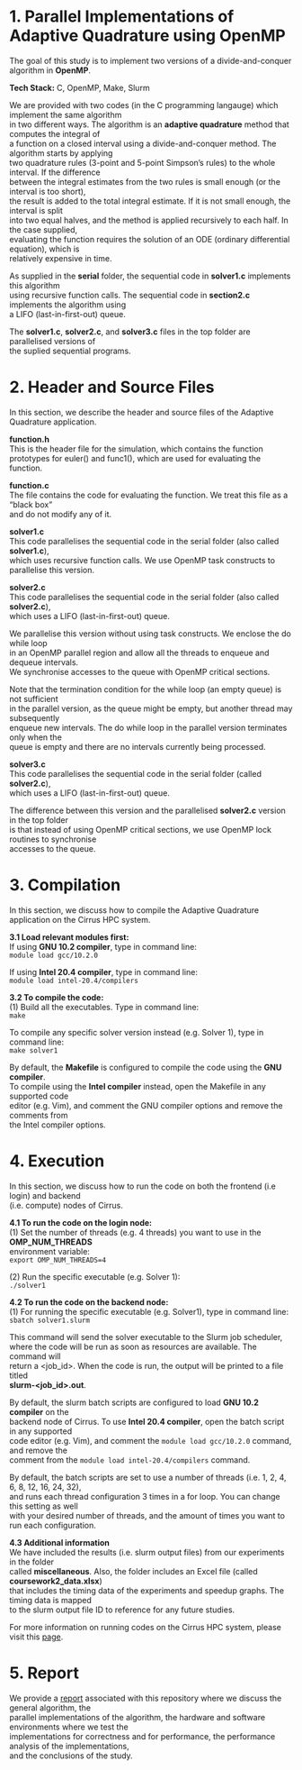 # 1. Parallel Implementations of Adaptive Quadrature using OpenMP  
The goal of this study is to implement two versions of a divide-and-conquer algorithm in **OpenMP**.  

**Tech Stack:** C, OpenMP, Make, Slurm  

We are provided with two codes (in the C programming langauge) which implement the same algorithm  
in two different ways. The algorithm is an **adaptive quadrature** method that computes the integral of  
a function on a closed interval using a divide-and-conquer method. The algorithm starts by applying  
two quadrature rules (3-point and 5-point  Simpson’s rules) to the whole interval. If the difference  
between the integral estimates from the two rules is small enough (or the interval is too short),  
the result is added to the total integral estimate. If it is not small enough, the interval is split  
into two equal halves, and the method is applied recursively to each half. In the case supplied,  
evaluating the function requires the solution of an ODE (ordinary differential equation), which is  
relatively expensive in time.  

As supplied in the **serial** folder, the sequential code in **solver1.c** implements this algorithm  
using recursive function calls. The sequential code in **section2.c** implements the algorithm using  
a LIFO (last-in-first-out) queue.    

The **solver1.c**, **solver2.c**, and **solver3.c** files in the top folder are parallelised versions of  
the suplied sequential programs.  


# 2. Header and Source Files  
In this section, we describe the header and source files of the Adaptive Quadrature application.  

**function.h**  
This is the header file for the simulation, which contains the function  
prototypes for euler() and func1(), which are used for evaluating the  
function.    

**function.c**  
The file contains the code for evaluating the function. We treat this file as a “black box”  
and do not modify any of it.  

**solver1.c**  
This code parallelises the sequential code in the serial folder (also called **solver1.c**),    
which uses recursive function calls. We use OpenMP task constructs to parallelise this version.  

**solver2.c**  
This code parallelises the sequential code in the serial folder (also called **solver2.c**),    
which uses a LIFO (last-in-first-out) queue.  

We parallelise this version without using task constructs. We enclose the do while loop  
in an OpenMP parallel region and allow all the threads to enqueue and dequeue intervals.  
We synchronise accesses to the queue with OpenMP critical sections.  

Note that the termination condition for the while loop (an empty queue) is not sufficient  
in the parallel version, as the queue might be empty, but another thread may subsequently  
enqueue new intervals. The do while loop in the parallel version terminates only when the  
queue is empty and there are no intervals currently being processed.  

**solver3.c**  
This code parallelises the sequential code in the serial folder (called **solver2.c**),    
which uses a LIFO (last-in-first-out) queue.  

The difference between this version and the parallelised **solver2.c** version in the top folder  
is that instead of using OpenMP critical sections, we use OpenMP lock routines to synchronise    
accesses to the queue.  


# 3. Compilation  
In this section, we discuss how to compile the Adaptive Quadrature application on the Cirrus HPC system.   

**3.1 Load relevant modules first:**  
If using **GNU 10.2 compiler**, type in command line:  
```module load gcc/10.2.0```  

If using **Intel 20.4 compiler**, type in command line:  
```module load intel-20.4/compilers```  

**3.2 To compile the code:**   
(1) Build all the executables. Type in command line:  
```make```  

To compile any specific solver version instead (e.g. Solver 1), type in command line:  
```make solver1```  

By default, the **Makefile** is configured to compile the code using the **GNU compiler**.  
To compile using the **Intel compiler** instead, open the Makefile in any supported code  
editor (e.g. Vim), and comment the GNU compiler options and remove the comments from  
the Intel compiler options.  


# 4. Execution  
In this section, we discuss how to run the code on both the frontend (i.e login) and backend  
(i.e. compute) nodes of Cirrus.   

**4.1 To run the code on the login node:**    
(1) Set the number of threads (e.g. 4 threads) you want to use in the **OMP_NUM_THREADS**  
environment variable:  
```export OMP_NUM_THREADS=4```  

(2) Run the specific executable (e.g. Solver 1):  
```./solver1```  

**4.2 To run the code on the backend node:**  
(1) For running the specific executable (e.g. Solver1), type in command line:  
```sbatch solver1.slurm```  

This command will send the solver executable to the Slurm job scheduler,  
where the code will be run as soon as resources are available. The command will  
return a <job_id>. When the code is run, the output will be printed to a file titled  
**slurm-<job_id>.out**.  

By default, the slurm batch scripts are configured to load **GNU 10.2 compiler** on the  
backend node of Cirrus. To use **Intel 20.4 compiler**, open the batch script in any supported  
code editor (e.g. Vim), and comment the ```module load gcc/10.2.0``` command, and remove the    
comment from the ```module load intel-20.4/compilers``` command.  

By default, the batch scripts are set to use a number of threads (i.e. 1, 2, 4, 6, 8, 12, 16, 24, 32),  
and runs each thread configuration 3 times in a for loop. You can change this setting as well   
with your desired number of threads, and the amount of times you want to run each configuration.   

**4.3 Additional information**  
We have included the results (i.e. slurm output files) from our experiments in the folder  
called **miscellaneous**. Also, the folder includes an Excel file (called **coursework2_data.xlsx**)   
that includes the timing data of the experiments and speedup graphs. The timing data is mapped  
to the slurm output file ID to reference for any future studies.  

For more information on running codes on the Cirrus HPC system, please visit this [page](https://cirrus.readthedocs.io/en/main/user-guide/batch.html).  

# 5. Report  
We provide a [report](https://github.com/nabilshadman/openmp-adaptive-quadrature/blob/main/report/parallel_adaptive_quadrature_openmp_report.pdf) associated with this repository where we discuss the general algorithm, the  
parallel implementations of the algorithm, the hardware and software environments where we test the    
implementations for correctness and for performance, the performance analysis of the implementations,  
and the conclusions of the study.  
